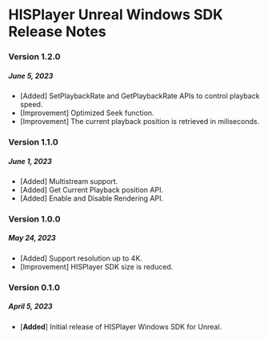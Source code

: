 # HISPlayer Unreal Windows SDK Release Notes

### Version 1.2.0 
##### June 5, 2023
- [Added] SetPlaybackRate and GetPlaybackRate APIs to control playback speed.
- [Improvement] Optimized Seek function.
- [Improvement] The current playback position is retrieved in miliseconds.

### Version 1.1.0 
##### June 1, 2023
- [Added] Multistream support.
- [Added] Get Current Playback position API.
- [Added] Enable and Disable Rendering API.

### Version 1.0.0 
##### May 24, 2023
- [Added] Support resolution up to 4K.
- [Improvement] HISPlayer SDK size is reduced.

### Version 0.1.0
##### April 5, 2023
- [**Added**] Initial release of HISPlayer Windows SDK for Unreal.
